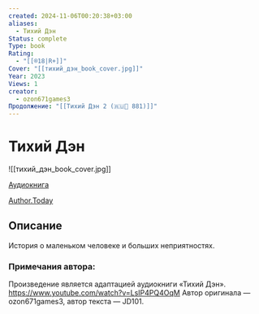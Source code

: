 ```yaml
---
created: 2024-11-06T00:20:38+03:00
aliases:
  - Тихий Дэн
Status: complete
Type: book
Rating:
  - "[[®️18|R+]]"
Cover: "[[тихий_дэн_book_cover.jpg]]"
Year: 2023
Views: 1
creator:
  - ozon671games3
Продолжение: "[[Тихий Дэн 2 (🇷🇺📘 881)]]"
---
```


# Тихий Дэн

![[тихий_дэн_book_cover.jpg]]

[Аудиокнига](https://youtu.be/LsIP4PQ4OqM?si=g12NRWQ3hF4v7rsB)

[Author.Today](https://author.today/work/252265)



## Описание

История о маленьком человеке и больших неприятностях.

### Примечания автора:

Произведение является адаптацией аудиокниги «Тихий Дэн». https://www.youtube.com/watch?v=LsIP4PQ4OqM
Автор оригинала — ozon671games3, автор текста — JD101.
